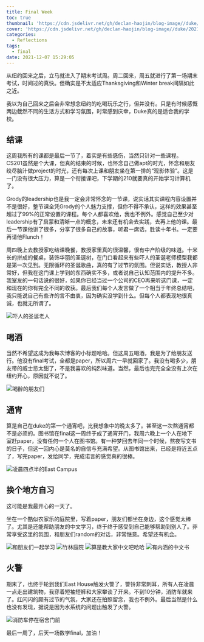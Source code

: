 ```yaml
---
title: Final Week
toc: true
thumbnail: 'https://cdn.jsdelivr.net/gh/declan-haojin/blog-image//duke/20211207155849.png'
cover: 'https://cdn.jsdelivr.net/gh/declan-haojin/blog-image//duke/20211207155849.png'
categories:
  - Reflections
tags:
  - final
date: 2021-12-07 15:29:05
---
```

从纽约回来之后，立马就进入了期末考试周。周二回来，周五就进行了第一场期末考试，时间过的真快。但确实是不太适应Thanksgiving和Winter break间隔如此之近。
<!--more-->
我以为自己回来之后会非常想念纽约的吃喝玩乐之行，但并没有。只是有时候感慨两边截然不同的生活方式和学习氛围，时常感到庆幸，Duke真的是适合我的学校。

## 结课
这周我所有的课都是最后一节了，着实是有些感伤，当然只针对一些课程。CS201虽然是个大课，但真的结束的时候，也怀念自己做apt的时光，怀念和朋友绞尽脑汁做project的时光，还有每次上课和朋友坐在第一排的“观影体验”。这是一门没有很大压力，算是一个衔接课吧，下学期的210就要真的开始学习计算机了。

Grody的leadership也是我一定会非常怀念的一节课，说实话其实课程内容设置并不是很好，整节课全凭Grody的个人魅力支撑，但你不得不承认，这样的效果甚至超过了99%的正常设置的课程。每个人都喜欢他，我也不例外。感觉自己至少对leadership有了启蒙和清晰一点的概念，未来还有机会去实践，去再上他的课。最后一节课他讲了很多，分享了很多自己的故事，听君一席话，胜读十年书。一定要再请他Flunch！

周四晚上去教授家吃结课晚餐，教授家里真的很温馨，很有中产阶级的味道。十米长的拼成的餐桌，装饰华丽的圣诞树，在门口看起来有些吓人的圣诞老师模型我都是第一次见到。无限循环的圣诞歌曲，真的有了过节的氛围。但说实话，教授人非常好，但我在这门课上学到的东西确实不多，或者说自己认知范围内的提升不多。我室友的一句话说的很好，如果你已经当过一个公司的CEO再来听这门课，一定和现在的你有完全不同的收获。最后我们每个人发言做了一个相当于年终总结吧，我只能说自己有些许的言不由衷，因为确实没学到什么。但每个人都表现地很真诚，也就无所谓了。

![吓人的圣诞老人](https://cdn.jsdelivr.net/gh/declan-haojin/blog-image//duke/20211207155621.png)

## 喝酒

当然不希望这成为我每次博客的小标题哈哈。但这周五喝酒，我是为了给朋友送行。他没有final考试，全都是paper，所以周六一早就回家了。我没有喝多少，朋友带的威士忌太甜了，不是我喜欢的纯烈味道。当然，最后也完完全全没有上次在纽约开心，原因就不说了。

![喝醉的朋友们](https://cdn.jsdelivr.net/gh/declan-haojin/blog-image//duke/20211207155656.png)

## 通宵

算是自己在duke的第一个通宵吧，比我想象中的晚太多了。甚至这一次熬通宵都不是必须的。图书馆在final这一周终于成了通宵开门，我周六晚上一个人在地下室赶paper，没有任何一个人在图书馆。有一种梦回去年同一个时候，熬夜写文书的日子，但这一回内心是莫名的自信与充满希望。从图书馆出来，已经是将近五点了，写完paper，发给同学，完成诺言的感觉真的很棒。

![凌晨四点半的East Campus](https://cdn.jsdelivr.net/gh/declan-haojin/blog-image//duke/20211207155732.png)

## 换个地方自习

这可能是我最开心的一天了。

坐在一个酷似农家乐的庭院里，写着paper，朋友们都坐在身边，这个感觉太棒了。尤其是还能帮助朋友的中文学习，终于终于感受到自己能够帮助到别人了。非常享受这里的氛围，和朋友们random的对话，非常惬意。希望还有机会。

<div class="justified-gallery">

![和朋友们一起学习](https://cdn.jsdelivr.net/gh/declan-haojin/blog-image//duke/20211207155808.png)
![竹林庭院](https://cdn.jsdelivr.net/gh/declan-haojin/blog-image//duke/20211207155849.png)
![算是教大家中文吧哈哈](https://cdn.jsdelivr.net/gh/declan-haojin/blog-image//duke/20211207155924.png)
![有内涵的中文书](https://cdn.jsdelivr.net/gh/declan-haojin/blog-image//duke/20211207155954.png)

</div>

## 火警

期末了，也终于轮到我们East House触发火警了，警铃非常刺耳，所有人在凌晨一点走出建筑物，我穿着短袖短裤和大家攀谈了开来。不到10分钟，消防车就来了。红闪闪的颇有过节的气氛，大家还在拍照留念，我也不例外。最后当然是什么也没有发现，据说是因为水系统的问题出触发了火警。

![消防车停在宿舍门前](https://cdn.jsdelivr.net/gh/declan-haojin/blog-image//duke/20211207160021.png)

最后一周了，后天一场数学final，加油！